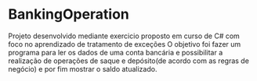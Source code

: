 # BankingOperation
Projeto desenvolvido mediante exercicio proposto em curso de C# com foco no aprendizado de tratamento de exceções 
O objetivo foi fazer um programa para ler os dados de uma conta bancária e possibilitar a realização de operações de saque e depósito(de acordo com as regras de negócio) 
e por fim mostrar o saldo atualizado.
